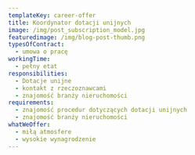 ```yaml
---
templateKey: career-offer
title: Koordynator dotacji unijnych
image: /img/post_subscription_model.jpg
featuredimage: /img/blog-post-thumb.png
typesOfContract:
  - umowa o pracę
workingTime:
  - pełny etat
responsibilities:
  - Dotacje unijne
  - kontakt z rzeczoznawcami
  - znajomość branży nieruchomości
requirements:
  - znajomość procedur dotyczących dotacji unijnych
  - znajomość branży nieruchomości
whatWeOffer:
  - miłą atmosfere
  - wysokie wynagrodzenie
---
```

